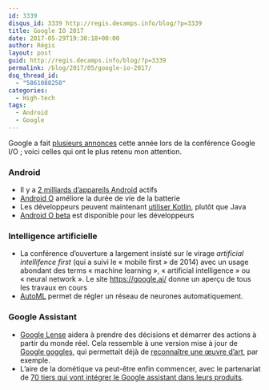 ```yaml
---
id: 3339
disqus_id: 3339 http://regis.decamps.info/blog/?p=3339
title: Google IO 2017
date: 2017-05-29T19:30:18+00:00
author: Régis
layout: post
guid: http://regis.decamps.info/blog/?p=3339
permalink: /blog/2017/05/google-io-2017/
dsq_thread_id:
  - "5861088250"
categories:
  - High-tech
tags:
  - Android
  - Google
---
```

Google a fait <a href="https://blog.google/topics/developers/all-io17-announcements/" target="_blank">plusieurs annonces</a> cette année lors de la conférence Google I/O ; voici celles qui ont le plus retenu mon attention.

### Android

  * Il y a <a href="https://blog.google/products/android/2bn-milestone/" target="_blank">2 milliards d’appareils Android</a> actifs
  * <a href="https://android-developers.googleblog.com/2017/05/whats-new-in-android-o-developer.html" target="_blank">Android O</a> améliore la durée de vie de la batterie
  * Les développeurs peuvent maintenant <a href="https://android-developers.googleblog.com/2017/05/android-announces-support-for-kotlin.html" target="_blank">utiliser Kotlin</a>, plutôt que Java
  * [Android O beta](https://blog.google/products/android/2bn-milestone/) est disponible pour les développeurs

### Intelligence artificielle

  * La conférence d’ouverture a largement insisté sur le virage _artificial intellifence first_ (qui a suivi le « mobile first » de 2014) avec un usage abondant des terms « machine learning », « artificial intelligence » ou « neural network ». Le site <a href="https://ai.google/" target="_blank">https://google.ai/</a> donne un aperçu de tous les travaux en cours
  * <a href="https://research.googleblog.com/2017/05/using-machine-learning-to-explore.html" target="_blank">AutoML</a> permet de régler un réseau de neurones automatiquement.

### Google Assistant

  * <a href="https://blog.google/products/assistant/your-assistant-getting-better-on-google-home-and-your-phone/" target="_blank">Google Lense</a> aidera à prendre des décisions et démarrer des actions à partir du monde réel. Cela ressemble à une version mise à jour de <a href="https://play.google.com/store/apps/details?id=com.google.android.apps.unveil" target="_blank">Google goggles</a>, qui permettait déjà de <a href="https://search.googleblog.com/2011/12/exploring-art-from-met-wherever-you.html" target="_blank">reconnaître une œuvre d’art</a>, par exemple.
  * L’aire de la dométique va peut-être enfin commencer, avec le partenariat de <a href="https://blog.google/products/assistant/your-assistant-getting-better-on-google-home-and-your-phone/" target="_blank">70 tiers qui vont intégrer le Google assistant dans leurs produits</a>.

<!--more-->
